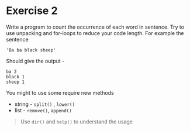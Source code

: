 # Exercise 2

Write a program to count the occurrence of each word in sentence. Try to use unpacking and for-loops to reduce your code length.
For example the sentence
```
'Ba ba black sheep'
```
Should give the output -
```
ba 2
black 1
sheep 1

```

You might to use some require new methods
* string - `split()` , `lower()`
* list - `remove()`, `append()`

> Use `dir()` and `help()` to understand the usage
